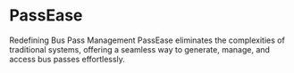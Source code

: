 # PassEase
Redefining Bus Pass Management
PassEase eliminates the complexities of traditional systems, offering a seamless way to generate, manage, and access bus passes effortlessly.
